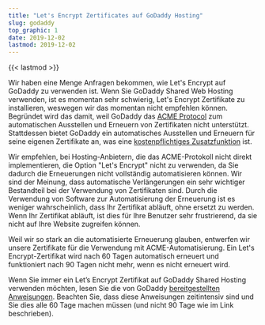 ```yaml
---
title: "Let's Encrypt Zertificates auf GoDaddy Hosting"
slug: godaddy
top_graphic: 1
date: 2019-12-02
lastmod: 2019-12-02
---
```


{{< lastmod >}}

Wir haben eine Menge Anfragen bekommen, wie Let's Encrypt auf GoDaddy zu verwenden
ist. Wenn Sie GoDaddy Shared Web Hosting verwenden, ist es momentan sehr schwierig,
Let's Encrypt Zertifikate zu installieren, weswegen wir das momentan nicht empfehlen
können. Begründet wird das damit, weil GoDaddy das [ACME Protocol][1] zum automatischen
Ausstellen und Erneuern von Zertifikaten nicht unterstützt. Stattdessen bietet
GoDaddy ein automatisches Ausstellen und Erneuern für seine eigenen Zertifikate an,
was eine [kostenpflichtiges Zusatzfunktion][2] ist.

Wir empfehlen, bei Hosting-Anbietern, die das ACME-Protokoll nicht direkt implementieren,
die Option "Let's Encrypt" nicht zu verwenden, da Sie dadurch die Erneuerungen nicht
vollständig automatisieren können. Wir sind der Meinung, dass automatische Verlängerungen
ein sehr wichtiger Bestandteil bei der Verwendung von Zertifikaten sind. Durch die
Verwendung von Software zur Automatisierung der Erneuerung ist es weniger wahrscheinlich,
dass Ihr Zertifikat abläuft, ohne ersetzt zu werden. Wenn Ihr Zertifikat abläuft,
ist dies für Ihre Benutzer sehr frustrierend, da sie nicht auf Ihre Website zugreifen können.

Weil wir so stark an die automatisierte Erneuerung glauben, entwerfen wir unsere Zertifikate
für die Verwendung mit ACME-Automatisierung. Ein Let's Encrypt-Zertifikat wird nach 60 Tagen
automatisch erneuert und funktioniert nach 90 Tagen nicht mehr, wenn es nicht erneuert wird.

Wenn Sie immer ein Let’s Encrypt Zertifikat auf GoDaddy Shared Hosting verwenden möchten,
lesen Sie die von GoDaddy [bereitgestellten Anweisungen][3].
Beachten Sie, dass diese Anweisungen zeitintensiv sind und Sie dies alle 60 Tage machen
müssen (und nicht 90 Tage wie im Link beschrieben).

[1]: https://tools.ietf.org/html/rfc8555
[2]: https://www.godaddy.com/web-security/ssl-certificate
[3]: https://www.godaddy.com/help/install-a-lets-encrypt-certificate-on-your-cpanel-hosting-account-28023
